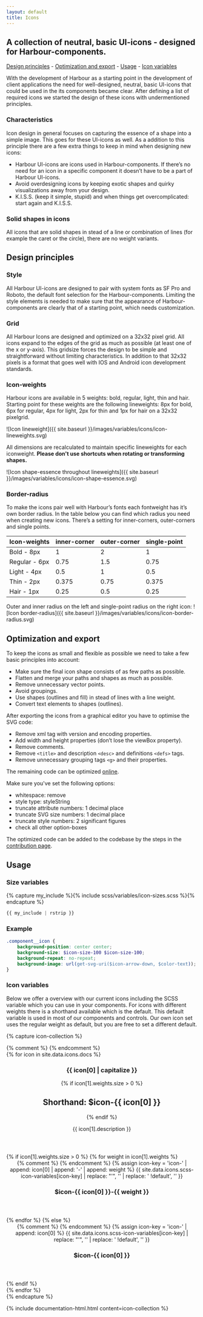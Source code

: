 ```yaml
---
layout: default
title: Icons
---
```


## A collection of neutral, basic UI-icons - designed for Harbour-components.
[Design principles](#design-principles) - [Optimization and export](#optimization-and-export) - [Usage](#usage) - [Icon variables](#icon-variables)

With the development of Harbour as a starting point in the development of client applications the need for  well-designed, neutral, basic UI-icons that could be used in the its components became clear. After defining a list of required icons we started the design of these icons with undermentioned principles.

### Characteristics

Icon design in general focuses on capturing the essence of a shape into a simple image. This goes for these UI-icons as well. As a addition to this principle there are a few extra things to keep in mind when designing new icons:

- Harbour UI-icons are icons used in Harbour-components. If there’s no need for an icon in a specific component it doesn’t have to be a part of Harbour UI-icons.
- Avoid overdesigning icons by keeping exotic shapes and quirky visualizations away from your design.
- K.I.S.S. (keep it simple, stupid) and when things get overcomplicated: start again and K.I.S.S.

### Solid shapes in icons

All icons that are solid shapes in stead of a line or combination of lines (for example the caret or the circle), there are no weight variants.

## Design principles

### Style

All Harbour UI-icons are designed to pair with system fonts as SF Pro and Roboto, the default font selection for the Harbour-components. Limiting the style elements is needed to make sure that the appearance of Harbour-components are clearly that of a starting point, which needs customization.

### Grid

All Harbour Icons are designed and optimized on a 32x32 pixel grid. All icons expand to the edges of the grid as much as possible (at least one of the x or y-axis). This gridsize forces the design to be simple and straightforward without limiting characteristics. In addition to that 32x32 pixels is a format that goes well with IOS and Android icon development standards.

### Icon-weights

Harbour icons are available in 5 weights: bold, regular, light, thin and hair. Starting point for these weights are the following lineweights: 8px for bold, 6px for regular, 4px for light, 2px for thin and 1px for hair on a 32x32 pixelgrid.

![Icon lineweight]({{ site.baseurl }}/images/variables/icons/icon-lineweights.svg)

All dimensions are recalculated to maintain specific lineweights for each iconweight. **Please don't use shortcuts when rotating or transforming shapes.**

![Icon shape-essence throughout lineweights]({{ site.baseurl }}/images/variables/icons/icon-shape-essence.svg)

### Border-radius

To make the icons pair well with Harbour’s fonts each fontweight has it’s own border radius. In the table below you can find which radius you need when creating new icons. There’s a setting for inner-corners, outer-corners and single points.

| Icon-weights | inner-corner | outer-corner | single-point |
|-------|--------|---------|---------|
| Bold - 8px | 1 | 2 | 1 |
| Regular - 6px | 0.75 | 1.5 | 0.75 |
| Light - 4px | 0.5 | 1 | 0.5 |
| Thin - 2px | 0.375 | 0.75 | 0.375 |
| Hair - 1px | 0.25 | 0.5 | 0.25 |

Outer and inner radius on the left and single-point radius on the right icon:
![Icon border-radius]({{ site.baseurl }}/images/variables/icons/icon-border-radius.svg)

## Optimization and export

To keep the icons as small and flexible as possible we need to take a few basic principles into account:
* Make sure the final icon shape consists of as few paths as possible.
* Flatten and merge your paths and shapes as much as possible.
* Remove unnecessary vector points.
* Avoid groupings.
* Use shapes (outlines and fill) in stead of lines with a line weight.
* Convert text elements to shapes (outlines).

After exporting the icons from a graphical editor you have to optimise the SVG code:
* Remove xml tag with version and encoding properties.
* Add width and height properties (don’t lose the viewBox property).
* Remove comments.
* Remove `<title>` and description `<desc>`  and definitions `<defs>` tags.
* Remove unnecessary grouping tags `<g>` and their properties.

The remaining 
code can be optimized [online](http://petercollingridge.appspot.com/svg-optimiser).

Make sure you've set the following options:
* whitespace: remove
* style type: styleString
* truncate attribute numbers: 1 decimal place
* truncate SVG size numbers: 1 decimal place
* truncate style numbers: 2 significant figures
* check all other option-boxes

The optimized code can be added to the codebase by the steps in the [contribution page](https://github.com/AanZee/harbour/blob/master/docs/CONTRIBUTING.md).

## Usage

### Size variables

{% capture my_include %}{% include scss/variables/icon-sizes.scss %}{% endcapture %}

```scss
{{ my_include | rstrip }}
```

### Example
```scss
.component__icon {
	background-position: center center;
	background-size: $icon-size-100 $icon-size-100;
	background-repeat: no-repeat;
	background-image: url(get-svg-uri($icon-arrow-down, $color-text));
}
```

### Icon variables
Below we offer a overview with our current icons including the SCSS variable which you can use in your components. For icons with different weights there is a shorthand available which is the default. This default variable is used in most of our components and controls. Our own icon set uses the regular weight as default, but you are free to set a different default.

{% capture icon-collection %}
<section class="layout">
	{% comment %}
		<!-- Loop over all icons in the _data/icons/docs.json file. icon[0] stand for the key (e.g. 'arrow-down') and icon[1] contains the value; the description and the weights array.  -->
	{% endcomment %}
	<div class="collection collection--grid-one-whole-till-one-third">
		{% for icon in site.data.icons.docs %}
			<div class="collection__item">
				<section class="card">
					<div class="card__actions">
						<div class="card__primary-action">
							<header class="card__header">
								<div class="card__heading-group">
									<h1 class="card__title">
										{{ icon[0] | capitalize }}
									</h1>
									{% if icon[1].weights.size > 0 %}
										<h2 class="card__subtitle">
											Shorthand: <span class="card__metadata"><span class="tag tag--90">$icon-{{ icon[0] }}</span></span>
										</h2>
									{% endif %}
									<p class="card__excerpt">
										{{ icon[1].description }}
									</p>
								</div>
							</header>
						</div>
					</div>
					<div class="card__details">
						<div class="collection collection--list">
							{% if icon[1].weights.size > 0 %}
								{% for weight in icon[1].weights %}
									<div class="collection__item">
										<div class="card card--90">
											<div class="card__actions">
												<div class="card__primary-action">
													<header class="card__header">
														<div class="card__icon">
															{% comment %}
																<!-- Generate icon key to get the values from the scss-icon-variables.json. Then select the right icon and strip single quotes and SCSS !default flag to get the original SVG. -->
															{% endcomment %}
															{% assign icon-key = 'icon-' | append: icon[0] | append: '-' | append: weight %}
															{{ site.data.icons.scss-icon-variables[icon-key] | replace: "'", '' | replace: ' !default', '' }}
														</div>
														<div class="card__heading-group">
															<h1 class="card__title">
																$icon-{{ icon[0] }}-{{ weight }}
															</h1>
														</div>
													</header>
												</div>
											</div>
										</div>
									</div>
								{% endfor %}
							{% else  %}
								<div class="collection__item">
									<div class="card card--90">
										<div class="card__actions">
											<div class="card__primary-action">
												<header class="card__header">
													<div class="card__icon">
														{% comment %}
															<!-- Generate icon key to get the values from the scss-icon-variables.json. Then select the right icon and strip single quotes and SCSS !default flag to get the original SVG. -->
														{% endcomment %}
														{% assign icon-key = 'icon-' | append: icon[0] %}
														{{ site.data.icons.scss-icon-variables[icon-key] | replace: "'", '' | replace: ' !default', '' }}
													</div>
													<div class="card__heading-group">
														<h1 class="card__title">
															$icon-{{ icon[0] }}
														</h1>
													</div>
												</header>
											</div>
										</div>
									</div>
								</div>
							{% endif %}
						</div>
					</div>
				</section>
			</div>
		{% endfor %}
	</div>
</section>
{% endcapture %}

{% include documentation-html.html
	content=icon-collection
%}
